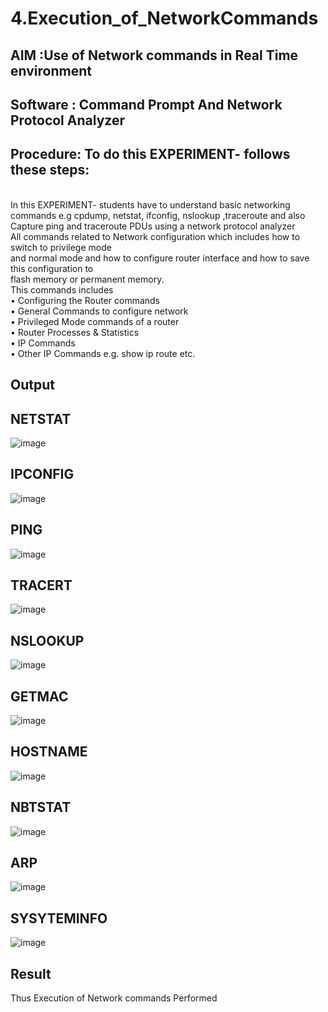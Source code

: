 # 4.Execution_of_NetworkCommands
## AIM :Use of Network commands in Real Time environment
## Software : Command Prompt And Network Protocol Analyzer
## Procedure: To do this EXPERIMENT- follows these steps:
<BR>
In this EXPERIMENT- students have to understand basic networking commands e.g cpdump, netstat, ifconfig, nslookup ,traceroute and also Capture ping and traceroute PDUs using a network protocol analyzer 
<BR>
All commands related to Network configuration which includes how to switch to privilege mode
<BR>
and normal mode and how to configure router interface and how to save this configuration to
<BR>
flash memory or permanent memory.
<BR>
This commands includes
<BR>
• Configuring the Router commands
<BR>
• General Commands to configure network
<BR>
• Privileged Mode commands of a router 
<BR>
• Router Processes & Statistics
<BR>
• IP Commands
<BR>
• Other IP Commands e.g. show ip route etc.
<BR>

## Output
## NETSTAT
![image](https://github.com/user-attachments/assets/e80d2e88-f32c-494b-863f-587c85675bac)
## IPCONFIG
![image](https://github.com/user-attachments/assets/b3688d6e-9dc1-4941-9e10-c277d828d710)
## PING
![image](https://github.com/user-attachments/assets/02978df8-067d-4f16-a29c-806e6f8526a7)
## TRACERT
![image](https://github.com/user-attachments/assets/2acd1421-b57f-4b00-8f7f-6689c7befa58)
## NSLOOKUP
![image](https://github.com/user-attachments/assets/4a10331c-7136-4a97-be07-e421b054a4f5)
## GETMAC
![image](https://github.com/user-attachments/assets/deeebe04-2b04-4aca-81b8-415779003e04)
## HOSTNAME
![image](https://github.com/user-attachments/assets/e25dbf60-4108-4757-b241-f18b41e570e5)
## NBTSTAT
![image](https://github.com/user-attachments/assets/91e7e4d1-73fe-4a33-afac-864a0bba7366)
## ARP
![image](https://github.com/user-attachments/assets/531cb604-3fd6-4343-97cd-1c3c7c4a84c3)
## SYSYTEMINFO
![image](https://github.com/user-attachments/assets/2f5733b0-1bdb-4803-b5c6-3a3327611da5)

## Result
Thus Execution of Network commands Performed 
